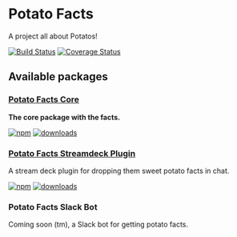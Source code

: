# Potato Facts
A project all about Potatos!

[![Build Status](https://secure.travis-ci.org/fieldju/potato-facts.png?branch=master)](http://travis-ci.org/fieldju/potato-facts) [![Coverage Status](https://coveralls.io/repos/github/fieldju/potato-facts/badge.svg?branch=master)](https://coveralls.io/github/fieldju/potato-facts?branch=master)

## Available packages

### [Potato Facts Core](packages/core)

**The core package with the facts.**

[![npm](https://img.shields.io/npm/v/potato-facts-core.svg)](https://www.npmjs.com/package/potato-facts-core) [![downloads](https://img.shields.io/npm/dm/potato-facts-core.svg)](https://www.npmjs.com/package/potato-facts-core)

### [Potato Facts Streamdeck Plugin](packages/streamdeck-plugin)
A stream deck plugin for dropping them sweet potato facts in chat.

[![npm](https://img.shields.io/npm/v/potato-facts-streamdeck-plugin.svg)](https://www.npmjs.com/package/potato-facts-streamdeck-plugin) [![downloads](https://img.shields.io/npm/dm/potato-facts-streamdeck-plugin.svg)](https://www.npmjs.com/package/potato-facts-streamdeck-plugin)

### Potato Facts Slack Bot
Coming soon (tm), a Slack bot for getting potato facts.
